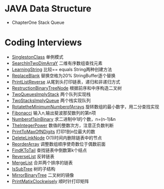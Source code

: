 # JAVA Data Structure

- ChapterOne Stack Queue

# Coding Interviews
- [SinglestonClass](https://github.com/guangxush/JavaDataStructure/blob/master/src/codingInterviews/SingletonClass1.java) 单例模式
- [SearchInTwoDimArraY](https://github.com/guangxush/JavaDataStructure/blob/master/src/codingInterviews/SearchInTwoDimArrays.java) 二维有序数组查找元素
- [LearningString](https://github.com/guangxush/JavaDataStructure/blob/master/src/codingInterviews/LearnString.java) 比较== equals String两种创建方法
- [ReplaceBlank](https://github.com/guangxush/JavaDataStructure/blob/master/src/codingInterviews/ReplaceBlank.java) 替换空格为20% StringBuffer逐个替换
- [PrintListReverse](https://github.com/guangxush/JavaDataStructure/blob/master/src/codingInterviews/PrintListReverse.java) 从尾到头打印链表，递归和非递归方式
- [RestructionBinaryTreeNode](https://github.com/guangxush/JavaDataStructure/blob/master/src/codingInterviews/RestructionBinaryTreeNode.java) 根据前序和中序构造二叉树
- [TwoQueuesImplyStack](https://github.com/guangxush/JavaDataStructure/blob/master/src/codingInterviews/TwoQueuesImplyStack.java) 两个队列实现栈
- [TwoStacksImplyQueue](https://github.com/guangxush/JavaDataStructure/blob/master/src/codingInterviews/TwoStacksImplyQueue.java) 两个栈实现队列
- [RotatetheMinimumNumberofArrays](https://github.com/guangxush/JavaDataStructure/blob/master/src/codingInterviews/RotatetheMinimumNumberofArrays.java) 旋转数组的最小数字，用二分查找实现
- [Fibonacci](https://github.com/guangxush/JavaDataStructure/blob/master/src/codingInterviews/Fibonacci.java) 输入n,输出斐波那契数列的第n项
- [Numberof1sinBinary](https://github.com/guangxush/JavaDataStructure/blob/master/src/codingInterviews/Numberof1sinBinary.java) 求二进制中1的个数，n=(n-1)&n
- [TheIntegerPower](https://github.com/guangxush/JavaDataStructure/blob/master/src/codingInterviews/TheIntegerPower.java) 数值的整数次方，注意正负数判断
- [PrintToMaxOfNDigits](https://github.com/guangxush/JavaDataStructure/blob/master/src/codingInterviews/PrintToMaxOfNDigits.java) 打印1到n位最大的数
- [DeleteLinkNode](https://github.com/guangxush/JavaDataStructure/blob/master/src/codingInterviews/DeleteLinkNode.java) O(1)时间内删除链表中的节点
- [ReorderArray](https://github.com/guangxush/JavaDataStructure/blob/master/src/codingInterviews/ReorderArray.java) 调整数组顺序使奇数位于偶数前面
- [FindKToTail](https://github.com/guangxush/JavaDataStructure/blob/master/src/codingInterviews/FindKToTail.java) 查找链表中倒数第k个结点
- [ReverseList](https://github.com/guangxush/JavaDataStructure/blob/master/src/codingInterviews/ReverseList.java) 反转链表
- [MergeList](https://github.com/guangxush/JavaDataStructure/blob/master/src/codingInterviews/MergeList.java) 合并两个排序的链表
- [IsSubTree](https://github.com/guangxush/JavaDataStructure/blob/master/src/codingInterviews/IsSubTree.java) 树的子结构
- [MirrorBinaryTree](https://github.com/guangxush/JavaDataStructure/blob/master/src/codingInterviews/MirrorBinaryTree.java) 二叉树的镜像
- [PrintMatixClockwisely](https://github.com/guangxush/JavaDataStructure/blob/master/src/codingInterviews/PrintMatixClockwisely.java) 顺时针打印矩阵